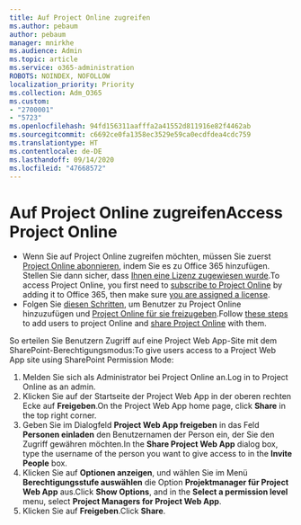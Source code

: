```yaml
---
title: Auf Project Online zugreifen
ms.author: pebaum
author: pebaum
manager: mnirkhe
ms.audience: Admin
ms.topic: article
ms.service: o365-administration
ROBOTS: NOINDEX, NOFOLLOW
localization_priority: Priority
ms.collection: Adm_O365
ms.custom:
- "2700001"
- "5723"
ms.openlocfilehash: 94fd156311aafffa2a41552d811916e82f4462ab
ms.sourcegitcommit: c6692ce0fa1358ec3529e59ca0ecdfdea4cdc759
ms.translationtype: HT
ms.contentlocale: de-DE
ms.lasthandoff: 09/14/2020
ms.locfileid: "47668572"
---
```

# <a name="access-project-online"></a><span data-ttu-id="0a461-102">Auf Project Online zugreifen</span><span class="sxs-lookup"><span data-stu-id="0a461-102">Access Project Online</span></span>

- <span data-ttu-id="0a461-103">Wenn Sie auf Project Online zugreifen möchten, müssen Sie zuerst [Project Online abonnieren](https://docs.microsoft.com/ProjectOnline/get-started-with-project-online), indem Sie es zu Office 365 hinzufügen. Stellen Sie dann sicher, dass [Ihnen eine Lizenz zugewiesen wurde](https://docs.microsoft.com/ProjectOnline/step-1-sign-up-for-project-online#next-make-sure-you-can-get-in).</span><span class="sxs-lookup"><span data-stu-id="0a461-103">To access Project Online, you first need to [subscribe to Project Online](https://docs.microsoft.com/ProjectOnline/get-started-with-project-online) by adding it to Office 365, then make sure [you are assigned a license](https://docs.microsoft.com/ProjectOnline/step-1-sign-up-for-project-online#next-make-sure-you-can-get-in).</span></span>
- <span data-ttu-id="0a461-104">Folgen Sie [diesen Schritten](https://docs.microsoft.com/ProjectOnline/step-2-add-people-to-project-online), um Benutzer zu Project Online hinzuzufügen und [Project Online für sie freizugeben](https://docs.microsoft.com/ProjectOnline/step-2-add-people-to-project-online#4-finally-share-project-online-with-the-people-you-added).</span><span class="sxs-lookup"><span data-stu-id="0a461-104">Follow [these steps](https://docs.microsoft.com/ProjectOnline/step-2-add-people-to-project-online) to add users to project Online and [share Project Online](https://docs.microsoft.com/ProjectOnline/step-2-add-people-to-project-online#4-finally-share-project-online-with-the-people-you-added) with them.</span></span>

<span data-ttu-id="0a461-105">So erteilen Sie Benutzern Zugriff auf eine Project Web App-Site mit dem SharePoint-Berechtigungsmodus:</span><span class="sxs-lookup"><span data-stu-id="0a461-105">To give users access to a Project Web App site using SharePoint Permission Mode:</span></span>

1. <span data-ttu-id="0a461-106">Melden Sie sich als Administrator bei Project Online an.</span><span class="sxs-lookup"><span data-stu-id="0a461-106">Log in to Project Online as an admin.</span></span>
2. <span data-ttu-id="0a461-107">Klicken Sie auf der Startseite der Project Web App in der oberen rechten Ecke auf **Freigeben**.</span><span class="sxs-lookup"><span data-stu-id="0a461-107">On the Project Web App home page, click **Share** in the top right corner.</span></span>
3. <span data-ttu-id="0a461-108">Geben Sie im Dialogfeld **Project Web App freigeben** in das Feld **Personen einladen** den Benutzernamen der Person ein, der Sie den Zugriff gewähren möchten.</span><span class="sxs-lookup"><span data-stu-id="0a461-108">In the **Share Project Web App** dialog box, type the username of the person you want to give access to in the **Invite People** box.</span></span>
4. <span data-ttu-id="0a461-109">Klicken Sie auf **Optionen anzeigen**, und wählen Sie im Menü **Berechtigungsstufe auswählen** die Option **Projektmanager für Project Web App** aus.</span><span class="sxs-lookup"><span data-stu-id="0a461-109">Click **Show Options**, and in the **Select a permission level** menu, select **Project Managers for Project Web App**.</span></span>
5. <span data-ttu-id="0a461-110">Klicken Sie auf **Freigeben**.</span><span class="sxs-lookup"><span data-stu-id="0a461-110">Click **Share**.</span></span>
